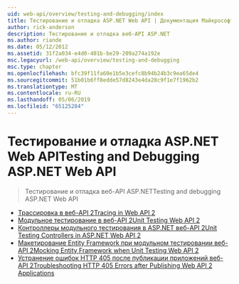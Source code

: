 ```yaml
---
uid: web-api/overview/testing-and-debugging/index
title: Тестирование и отладка ASP.NET Web API | Документация Майкрософт
author: rick-anderson
description: Тестирование и отладка веб-API ASP.NET
ms.author: riande
ms.date: 05/12/2012
ms.assetid: 31f2a034-e4d0-401b-be29-209a274a192e
msc.legacyurl: /web-api/overview/testing-and-debugging
msc.type: chapter
ms.openlocfilehash: bfc39f11fa60e1b5e3cefc8b94b24b3c9ea65de4
ms.sourcegitcommit: 51b01b6ff8edde57d8243e4da28c9f1e7f1962b2
ms.translationtype: MT
ms.contentlocale: ru-RU
ms.lasthandoff: 05/06/2019
ms.locfileid: "65125284"
---
```

# <a name="testing-and-debugging-aspnet-web-api"></a><span data-ttu-id="8363d-103">Тестирование и отладка ASP.NET Web API</span><span class="sxs-lookup"><span data-stu-id="8363d-103">Testing and Debugging ASP.NET Web API</span></span>

> <span data-ttu-id="8363d-104">Тестирование и отладка веб-API ASP.NET</span><span class="sxs-lookup"><span data-stu-id="8363d-104">Testing and debugging ASP.NET Web API</span></span>

- [<span data-ttu-id="8363d-105">Трассировка в веб-API 2</span><span class="sxs-lookup"><span data-stu-id="8363d-105">Tracing in Web API 2</span></span>](tracing-in-aspnet-web-api.md)
- [<span data-ttu-id="8363d-106">Модульное тестирование в веб-API 2</span><span class="sxs-lookup"><span data-stu-id="8363d-106">Unit Testing Web API 2</span></span>](unit-testing-with-aspnet-web-api.md)
- [<span data-ttu-id="8363d-107">Контроллеры модульного тестирования в ASP.NET веб-API 2</span><span class="sxs-lookup"><span data-stu-id="8363d-107">Unit Testing Controllers in ASP.NET Web API 2</span></span>](unit-testing-controllers-in-web-api.md)
- [<span data-ttu-id="8363d-108">Макетирование Entity Framework при модульном тестировании веб-API 2</span><span class="sxs-lookup"><span data-stu-id="8363d-108">Mocking Entity Framework when Unit Testing Web API 2</span></span>](mocking-entity-framework-when-unit-testing-aspnet-web-api-2.md)
- [<span data-ttu-id="8363d-109">Устранение ошибок HTTP 405 после публикации приложений веб-API 2</span><span class="sxs-lookup"><span data-stu-id="8363d-109">Troubleshooting HTTP 405 Errors after Publishing Web API 2 Applications</span></span>](troubleshooting-http-405-errors-after-publishing-web-api-applications.md)
